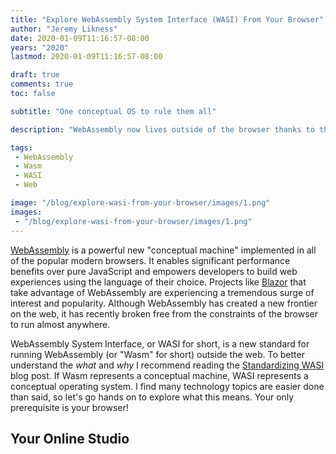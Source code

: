 ```yaml
---
title: "Explore WebAssembly System Interface (WASI) From Your Browser"
author: "Jeremy Likness"
date: 2020-01-09T11:16:57-08:00
years: "2020"
lastmod: 2020-01-09T11:16:57-08:00

draft: true
comments: true
toc: false

subtitle: "One conceptual OS to rule them all"

description: "WebAssembly now lives outside of the browser thanks to the WebAssembly System Interface (WASI) and runtimes like Wasmer and Wasmtime. Learn how to build and run your own WASI modules without leaving your favorite browser."

tags:
 - WebAssembly 
 - Wasm
 - WASI
 - Web

image: "/blog/explore-wasi-from-your-browser/images/1.png" 
images:
 - "/blog/explore-wasi-from-your-browser/images/1.png" 
---
```


[WebAssembly](/tags/webassembly/) is a powerful new "conceptual machine" implemented in all of the popular modern browsers. It enables significant performance benefits over pure JavaScript and empowers developers to build web experiences using the language of their choice. Projects like [Blazor](/tags/blazor/) that take advantage of WebAssembly are experiencing a tremendous surge of interest and popularity. Although WebAssembly has created a new frontier on the web, it has recently broken free from the constraints of the browser to run almost anywhere.

WebAssembly System Interface, or WASI for short, is a new standard for running WebAssembly (or "Wasm" for short) outside the web. To better understand the _what_ and _why_ I recommend reading the <i class="fas fa-external-link-alt"></i> [Standardizing WASI](https://hacks.mozilla.org/2019/03/standardizing-wasi-a-webassembly-system-interface/) blog post. If Wasm represents a conceptual machine, WASI represents a conceptual operating system. I find many technology topics are easier done than said, so let's go hands on to explore what this means. Your only prerequisite is your browser!

## Your Online Studio

